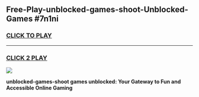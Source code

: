 
## Free-Play-unblocked-games-shoot-Unblocked-Games #7n1ni
<h3>
<a href="https://news.freeplayer.one?title=unblocked-games-shoot&ref=8M">CLICK TO PLAY</a></h3>
<hr>

<h3>
<a href="https://news.freeplayer.one?title=unblocked-games-shoot&ref=8M">CLICK 2 PLAY</a>
  
</h3>

<a href="https://news.freeplayer.one?title=unblocked-games-shoot&ref=8M"><img src="https://clearcache.store/games.png"></a>


**unblocked-games-shoot games unblocked: Your Gateway to Fun and Accessible Online Gaming**
